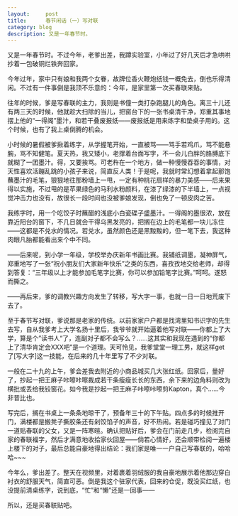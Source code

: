```yaml
---
layout:     post
title:      春节闲话（一）写对联  
category: blog
description: ‍‍‍‍‍‍‍‍‍‍‍‍又是一年春节时。
---
```

又是一年春节时。不过今年，老爹出差，我蹲实验室，小年过了好几天后才急哄哄抄着一包破铜烂铁奔回家。




今年过年，家中只有娘和我两个女眷，故牌位香火鞭炮纸钱一概免去，倒也乐得清闲。不过有一件事倒是我顶不乐意的：今年，是家里第一次买春联来贴。




往年的时候，爹是写春联的主力，我则是书僮一类打杂跑腿儿的角色。离三十儿还有两三天的时候，他就趁大扫除的当儿，把窗台下的一张书桌清干净，郑重其事地摆上他的“一得阁”墨汁，和若干叠废报纸——废报纸是用来练字和垫桌子用的。这个时候，也有了我上桌倒腾的机会。




小时候的暑假被爹揪着练字，从学握笔开始，一直被骂——骂手若鸡爪，骂不能悬腕，骂不知健笔。夏天热，我又矮小，老撑着台面写字，不一会儿白胖的胳膊底下就糊了一团墨汁。得，又要挨骂。可老杵在一个地方，做一种慢慢吞吞的事情，对天性喜欢活蹦乱跳的小孩子来说，简直反人类！于是呢，我就时常幻想着拿起那饱蘸墨汁的毛笔，狠狠地往那粉墙上一甩，一定有种桃花扇样的暴力美感——后来果得以实施，不过甩的是苹果绿色的马利水粉颜料，在漆了绿漆的下半墙上，一点视觉冲击力也没有，故很长一段时间也没被爹娘发现，倒也免了一顿皮肉之苦。




我练字时，用一个吃饺子时蘸醋的浅底小白瓷碟子盛墨汁。一得阁的墨很浓，放在靠近阳台的窗下，不几日就会干得乌黑发亮的，把搁在边上的毛笔都一块儿冻住——这都是不兑水的情况。若兑水，虽然颜色还是黑黢黢的，但一笔下去，我这种肉眼凡胎都能看出来个中不同。




——后来呢，到小学一年级，学校举办庆新年书画比赛。我铺纸调墨，凝神屏气，郑重地写了一张“祝小朋友们大家新年快乐”之类的东西，喜孜孜地交给老师，却得到答复：“三年级以上才能参加毛笔字比赛，你可以参加铅笔字比赛。”呵呵。遂怒而撕之。




——再后来，爹的调教兴趣方向发生了转移，写大字一事，也就一日一日地荒废下去了。




至于春节写对联，爹说那是老家的传统。以前家家户户都是找湾里知书识字的先生去写，自从我爹考上大学名扬十里后，我爷爷就开始逼着他写对联——你都上了大学，算是个”读书人“了，连副对子都不会写么？……这其实和我现在遇到的“你都上了清华肯定会XXX吧”是一个道理。天可怜见，我爹堂堂一理工男，就这样get了[写大字]这一技能，在后来的几十年里写了不少对联。




一般在二十九的上午，爹会差我去附近的小商品城买几大张红纸。回家后，量好了，抄起一把王麻子咔嚓咔嚓裁成若干条瘦瘦长长的东西，余下来的边角料则改为横批或丢给我铰窗花。如今我是抄起一把王麻子咔嚓咔嚓剪Kapton，真个……今非昔比也。




写完后，搁在书桌上一条条地晾干了，预备年三十的下午贴。四点多的时候推开门，满楼都是搬凳子撕胶条还有剁饺馅子的声音，好不热闹。若是碰巧撞见了对门一道贴春联的父女，又是一阵寒暄。确认把贴好后，爹会在门前走几步，检阅完自家的春联福字，然后才满意地收拾家伙回屋——倘若心情好，还会顺带检阅一遍楼上楼下的对子，最后总能自豪地得出结论：我们家是唯一一户自己写春联的，哈哈哈~~~




今年么，爹出差了。整天在视频里，对着裹着羽绒服的我自豪地展示着他那边穿白衬衣的舒服天气，简直可恶。倒是我这个驻家代表，回来的仓促，既没买红纸，也没提前清桌练字，说到底，“忙”和“懒”还是一回事——




所以，还是买春联贴吧。

